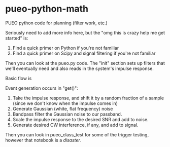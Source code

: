 # pueo-python-math
PUEO python code for planning (filter work, etc.)

Seriously need to add more info here, but the "omg this is crazy help me get started" is:

1. Find a quick primer on Python if you're not familiar
2. Find a quick primer on Scipy and signal filtering if you're not familiar

Then you can look at the pueo.py code. The "init" section sets up filters that we'll eventually need and also reads in the system's impulse response.

Basic flow is

Event generation occurs in "get()":

1. Take the impulse response, and shift it by a random fraction of a sample (since we don't know when the impulse comes in)
2. Generate Gaussian (white, flat frequency) noise
3. Bandpass filter the Gaussian noise to our passband.
4. Scale the impulse response to the desired SNR and add to noise.
5. Generate desired CW interference, if any, and add to signal.

Then you can look in pueo_class_test for some of the trigger testing, however that notebook is a *disaster*.
